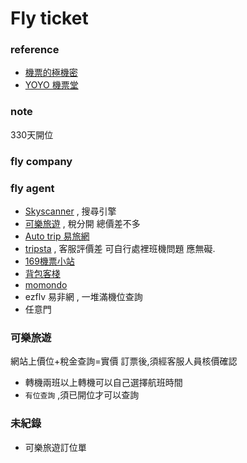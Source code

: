 # Fly ticket

### reference
- [機票的極機密](http://www.ting.com.tw/ticket/)
- [YOYO 機票堂](http://travelyoyo.pixnet.net/blog)



### note
330天開位



### fly company

### fly agent 
- [Skyscanner](http://www.skyscanner.com.tw/) , 搜尋引擎
- [可樂旅遊](https://www.colatour.com.tw) , 稅分開 總價差不多  
- [Auto trip 易旅網](http://idea.autotrip.com.tw/)
- [tripsta]() , 客服評價差 可自行處裡班機問題 應無礙.
- [169機票小站](http://169travel.com/)
- [背包客棧](http://www.backpackers.com.tw/forum/airfare.php)
- [momondo](http://www.momondo.tw/)
- ezflv 易非網 , 一堆滿機位查詢
- 任意門





### 可樂旅遊
網站上價位+稅金查詢=實價 
訂票後,須經客服人員核價確認

- 轉機兩班以上轉機可以自己選擇航班時間  
- `有位查詢` ,須已開位才可以查詢

### 未紀錄
- 可樂旅遊訂位單



